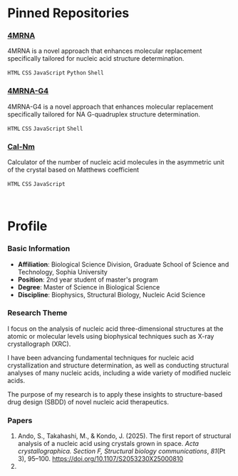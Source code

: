 # Pinned Repositories
### [4MRNA](https://github.com/S-Ando-Biophysics/4MRNA)

4MRNA is a novel approach that enhances molecular replacement specifically tailored for nucleic acid structure determination.

`HTML` `CSS` `JavaScript` `Python` `Shell`

### [4MRNA-G4](https://github.com/S-Ando-Biophysics/4MRNA-G4)

4MRNA-G4 is a novel approach that enhances molecular replacement specifically tailored for NA G-quadruplex structure determination.

`HTML` `CSS` `JavaScript` `Shell`

### [Cal-Nm](https://github.com/S-Ando-Biophysics/Cal-Nm)

Calculator of the number of nucleic acid molecules in the asymmetric unit of the crystal based on Matthews coefficient

`HTML` `CSS` `JavaScript`

<br>

# Profile
### Basic Information
- **Affiliation**: Biological Science Division, Graduate School of Science and Technology, Sophia University
- **Position**: 2nd year student of master's program
- **Degree**: Master of Science in Biological Science
- **Discipline**: Biophysics, Structural Biology, Nucleic Acid Science

### Research Theme
I focus on the analysis of nucleic acid three-dimensional structures at the atomic or molecular levels using biophysical techniques such as X-ray crystallograph (XRC). 

I have been advancing fundamental techniques for nucleic acid crystallization and structure determination, as well as conducting structural analyses of many nucleic acids, including a wide variety of modified nucleic acids. 

The purpose of my research is to apply these insights to structure-based drug design (SBDD) of novel nucleic acid therapeutics.

### Papers
1. Ando, S., Takahashi, M., & Kondo, J. (2025). The first report of structural analysis of a nucleic acid using crystals grown in space. _Acta crystallographica. Section F, Structural biology communications_, _81_(Pt 3), 95–100. https://doi.org/10.1107/S2053230X25000810
2. <!---Ando, S., & Kondo, J. (2025), A new approach for nucleic acid structure determination: molecular replacement using massive multi-type models created through helical parameter adjustment. _Nucleic acids research_, in revision.--->

<!---
<br>
# Links
### Portfolio
[researchmap](https://researchmap.jp/shinando?lang=en) | [ORCID](https://orcid.org/0009-0007-3991-7851) | [Google Scholar](https://scholar.google.co.jp/citations?hl=en&user=Inqv1GIAAAAJ&view_op=list_works&sortby=pubdate)

### Social Media
[Instagram](https://www.instagram.com/s.ando_biophysics) | [Threads](https://www.threads.com/@s.ando_biophysics) | [X (Twitter)](https://x.com/s_ando_biophys) | [Bluesky](https://bsky.app/profile/s-ando-biophysics.bsky.social) | [LinkedIn](https://www.linkedin.com/in/shin-a-0334792a7/) | [ResearchGate](https://www.researchgate.net/profile/Shin-Ando) | [YouTube](https://www.youtube.com/@s.ando_biophysics)
--->
